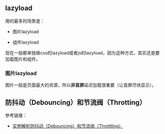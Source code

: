 


## lazyload

用的最多的场景是：

- 图片lazyload

- 组件lazyload

现在一般都单独做css的lazyload或者js的lazyload，因为这种方式，其实还是要加载图片和组件。



### 图片lazyload

图片一般是页面最大的资源，所以**非首屏**延迟加载很重要（让首屏尽快显示）。











## 防抖动（Debouncing）和节流阀（Throtting）




参考链接：

- [实例解析防抖动（Debouncing）和节流阀（Throttling）](http://www.css88.com/archives/7010)


